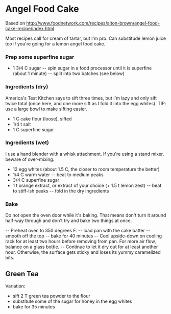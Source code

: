 # Angel Food Cake

Based on http://www.foodnetwork.com/recipes/alton-brown/angel-food-cake-recipe/index.html

Most recipes call for cream of tartar, but I'm pro. Can substitude lemon juice
too if you're going for a lemon angel food cake.

### Prep some superfine sugar
+ 1 3/4 C sugar
-- spin sugar in a food processor until it is superfine (about 1 minute)
-- split into two batches (see below)

### Ingredients (dry)

America's Test Kitchen says to sift three times, but I'm lazy and only sift
twice total (once here, and one more sift as I fold it into the egg whites).
TIP: use a large bowl to make sifting easier.

+ 1 C cake flour (loose), sifted
+ 1/4 t salt
+ 1 C superfine sugar

### Ingredients (wet)

I use a hand blender with a whisk attachment. If you're using a stand mixer,
beware of over-mixing.

+ 12 egg whites (about 1.5 C, the closer to room temperature the better)
+ 1/4 C warm water
-- beat to medium peaks
+ 3/4 C superfine sugar
+ 1 t orange extract, or extract of your choice (+ 1.5 t lemon zest)
-- beat to stiff-ish peaks
-- fold in the dry ingredients

### Bake
Do not open the oven door while it's baking. That means don't turn it around
half-way through and don't try and bake two things at once.

  -- Preheat oven to 350 degrees F.
  -- load pan with the cake batter
  -- smooth off the top
  -- bake for 40 minutes
  -- Cool upside-down on cooling rack for at least two hours before removing
     from pan. For more air flow, balance on a glass bottle.
  -- Continue to let it dry out for at least another hour. Otherwise, the
     surface gets sticky and loses its yummy caramelized bits.


## Green Tea

Variation:

* sift 2 T green tea powder to the flour
* substitute some of the sugar for honey in the egg whites
* bake for 35 minutes
